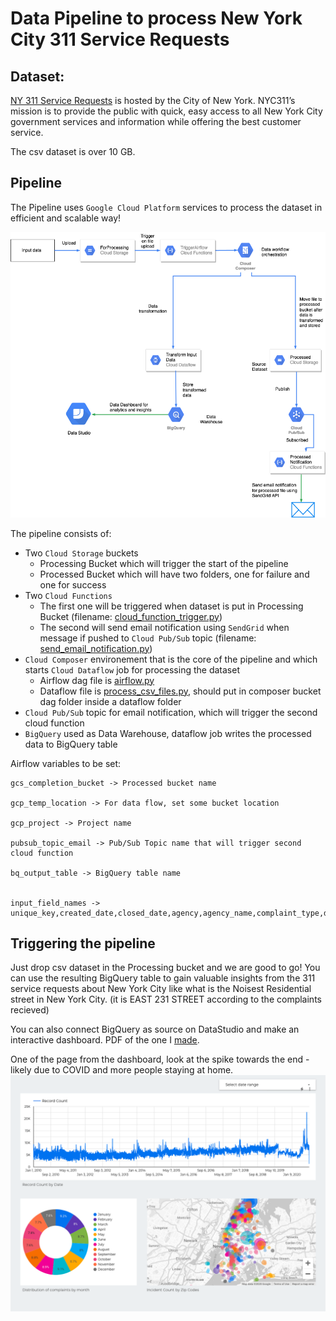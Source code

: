 # Data Pipeline to process New York City 311 Service Requests

## Dataset:
[NY 311 Service Requests](https://data.cityofnewyork.us/Social-Services/311-Service-Requests-from-2010-to-Present/erm2-nwe9) is hosted by the City of New York. NYC311’s mission is to provide the public with quick, easy access to all New York City government services and information while offering the best customer service.

The csv dataset is over 10 GB.

## Pipeline
The Pipeline uses `Google Cloud Platform` services to process the dataset in efficient and scalable way!

![Data Pipeline](docs/data_pipeline.png)

The pipeline consists of:
- Two `Cloud Storage` buckets
    - Processing Bucket which will trigger the start of the pipeline
    - Processed Bucket which will have two folders, one for failure and one for success
- Two `Cloud Functions`
    - The first one will be triggered when dataset is put in Processing Bucket (filename: [cloud_function_trigger.py](cloud_function_trigger.py))
    - The second will send email notification using `SendGrid` when message if pushed to `Cloud Pub/Sub` topic (filename: [send_email_notification.py](send_email_notification.py))
- `Cloud Composer` environement that is the core of the pipeline and which starts `Cloud Dataflow` job for processing the dataset
    - Airflow dag file is [airflow.py](airflow.py)
    - Dataflow file is [process_csv_files.py](process_csv_files.py), should put in composer bucket dag folder inside a dataflow folder
- `Cloud Pub/Sub` topic for email notification, which will trigger the second cloud function
- `BigQuery` used as Data Warehouse, dataflow job writes the processed data to BigQuery table


Airflow variables to be set:
```
gcs_completion_bucket -> Processed bucket name

gcp_temp_location -> For data flow, set some bucket location

gcp_project -> Project name

pubsub_topic_email -> Pub/Sub Topic name that will trigger second cloud function

bq_output_table -> BigQuery table name


input_field_names -> unique_key,created_date,closed_date,agency,agency_name,complaint_type,descriptor,location_type,incident_zip,incident_address,street_name,cross_street_1,cross_street_2,intersection_street_1,intersection_street_2,address_type,city,landmark,facility_type,status,due_date,resolution_description,resolution_action_updated_date,community_board,bbl,borough,x_coordinate_state_plane,y_coordinate_state_plane,open_data_channel_type,park_facility_name,park_borough,vehicle_type,taxi_company_borough,taxi_pick_up_location,bridge_highway_name,bridge_highway_direction,road_ramp,bridge_highway_segment,latitude,longitude,location
```

## Triggering the pipeline

Just drop csv dataset in the Processing bucket and we are good to go!
You can use the resulting BigQuery table to gain valuable insights from the 311 service requests about New York City like what is the Noisest Residential street in New York City. (it is EAST 231 STREET according to the complaints recieved)

You can also connect BigQuery as source on DataStudio and make an interactive dashboard. PDF of the one I [made](docs/311_Non_Emergency_Complaints_Data_for_New_York_City.pdf).

One of the page from the dashboard, look at the spike towards the end - likely due to COVID and more people staying at home.
![data_studio](docs/data_studio.png)
